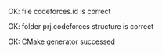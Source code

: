 OK: file codeforces.id is correct
OK: folder prj.codeforces structure is correct
OK: CMake generator successed

